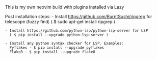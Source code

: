 This is my own neovim build with plugins installed via Lazy

Post installation steps:
    - Install https://github.com/BurntSushi/ripgrep for telescope (fuzzy find)
      ( $ sudo apt-get install ripgrep )

    - Install https://github.com/python-lsp/python-lsp-server for LSP
      ( $ pip install --upgrade python-lsp-server )

    - Install any python syntax checker for LSP. Examples:
      Pyflakes - $ pip install --upgrade pyflakes
      Flake8 - $ pip install --upgrade flake8
